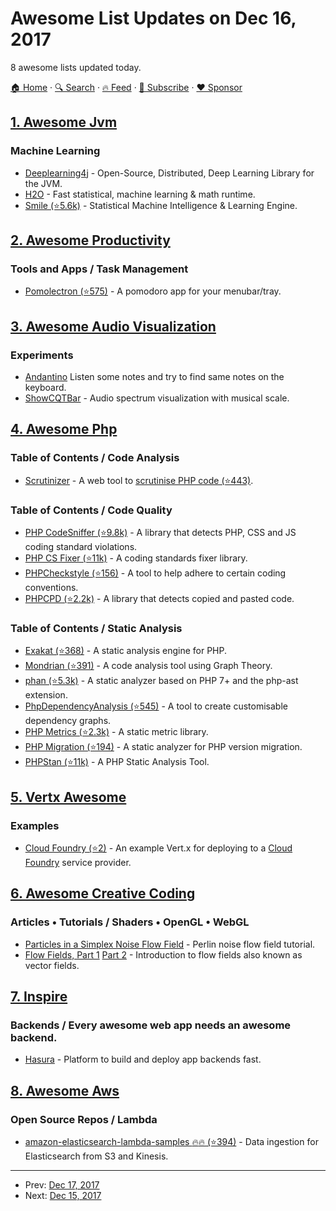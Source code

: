 # Awesome List Updates on Dec 16, 2017

8 awesome lists updated today.

[🏠 Home](/README.md) · [🔍 Search](https://www.trackawesomelist.com/search/) · [🔥 Feed](https://www.trackawesomelist.com/rss.xml) · [📮 Subscribe](https://trackawesomelist.us17.list-manage.com/subscribe?u=d2f0117aa829c83a63ec63c2f&id=36a103854c) · [❤️  Sponsor](https://github.com/sponsors/theowenyoung)



## [1. Awesome Jvm](/content/deephacks/awesome-jvm/README.md)

### Machine Learning

*   [Deeplearning4j](https://deeplearning4j.org/) - Open-Source, Distributed, Deep Learning Library for the JVM.
*   [H2O](https://www.h2o.ai/) - Fast statistical, machine learning & math runtime.
*   [Smile (⭐5.6k)](https://github.com/haifengl/smile) - Statistical Machine Intelligence & Learning Engine.

## [2. Awesome Productivity](/content/jyguyomarch/awesome-productivity/README.md)

### Tools and Apps / Task Management

*   [Pomolectron (⭐575)](https://github.com/amitmerchant1990/pomolectron) - A pomodoro app for your menubar/tray.

## [3. Awesome Audio Visualization](/content/willianjusten/awesome-audio-visualization/README.md)

### Experiments

*   [Andantino](https://alpcanaydin.github.io/andantino/) Listen some notes and try to find same notes on the keyboard.
*   [ShowCQTBar](https://mfcc64.github.io/html5-showcqtbar/) - Audio spectrum visualization with musical scale.

## [4. Awesome Php](/content/ziadoz/awesome-php/README.md)

### Table of Contents / Code Analysis

*   [Scrutinizer](https://scrutinizer-ci.com/) - A web tool to [scrutinise PHP code (⭐443)](https://github.com/scrutinizer-ci/php-analyzer).

### Table of Contents / Code Quality

*   [PHP CodeSniffer (⭐9.8k)](https://github.com/squizlabs/PHP_CodeSniffer) - A library that detects PHP, CSS and JS coding standard violations.
*   [PHP CS Fixer (⭐11k)](https://github.com/FriendsOfPHP/PHP-CS-Fixer) - A coding standards fixer library.
*   [PHPCheckstyle (⭐156)](https://github.com/PHPCheckstyle/phpcheckstyle) - A tool to help adhere to certain coding conventions.
*   [PHPCPD (⭐2.2k)](https://github.com/sebastianbergmann/phpcpd) - A library that detects copied and pasted code.

### Table of Contents / Static Analysis

*   [Exakat (⭐368)](https://github.com/exakat/exakat) - A static analysis engine for PHP.
*   [Mondrian (⭐391)](https://github.com/Trismegiste/Mondrian) - A code analysis tool using Graph Theory.
*   [phan (⭐5.3k)](https://github.com/phan/phan) - A static analyzer based on PHP 7+ and the php-ast extension.
*   [PhpDependencyAnalysis (⭐545)](https://github.com/mamuz/PhpDependencyAnalysis) - A tool to create customisable dependency graphs.
*   [PHP Metrics (⭐2.3k)](https://github.com/phpmetrics/PhpMetrics) - A static metric library.
*   [PHP Migration (⭐194)](https://github.com/monque/PHP-Migration) - A static analyzer for PHP version migration.
*   [PHPStan (⭐11k)](https://github.com/phpstan/phpstan) - A PHP Static Analysis Tool.

## [5. Vertx Awesome](/content/vert-x3/vertx-awesome/README.md)

### Examples

*   [Cloud Foundry (⭐2)](https://github.com/amdelamar/vertx-cloudfoundry) - An example Vert.x for deploying to a [Cloud Foundry](https://www.cloudfoundry.org/) service provider.

## [6. Awesome Creative Coding](/content/terkelg/awesome-creative-coding/README.md)

### Articles • Tutorials / Shaders • OpenGL • WebGL

*   [Particles in a Simplex Noise Flow Field](https://codepen.io/DonKarlssonSan/post/particles-in-simplex-noise-flow-field) - Perlin noise flow field tutorial.
*   [Flow Fields, Part 1](https://www.bit-101.com/blog/2017/10/23/flow-fields-part-i/) [Part 2](https://www.bit-101.com/blog/2017/10/28/flow-fields-part-ii/) - Introduction to flow fields also known as vector fields.

## [7. Inspire](/content/noahbuscher/inspire/README.md)

### Backends / Every awesome web app needs an awesome backend.

*   [Hasura](https://hasura.io) - Platform to build and deploy app backends fast.

## [8. Awesome Aws](/content/donnemartin/awesome-aws/README.md)

### Open Source Repos / Lambda

*   [amazon-elasticsearch-lambda-samples :fire::fire: (⭐394)](https://github.com/awslabs/amazon-elasticsearch-lambda-samples) - Data ingestion for Elasticsearch from S3 and Kinesis.

---

- Prev: [Dec 17, 2017](/content/2017/12/17/README.md)
- Next: [Dec 15, 2017](/content/2017/12/15/README.md)
